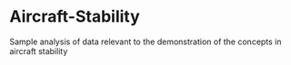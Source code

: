 # Aircraft-Stability
Sample analysis of data relevant to the demonstration of the concepts in aircraft stability

